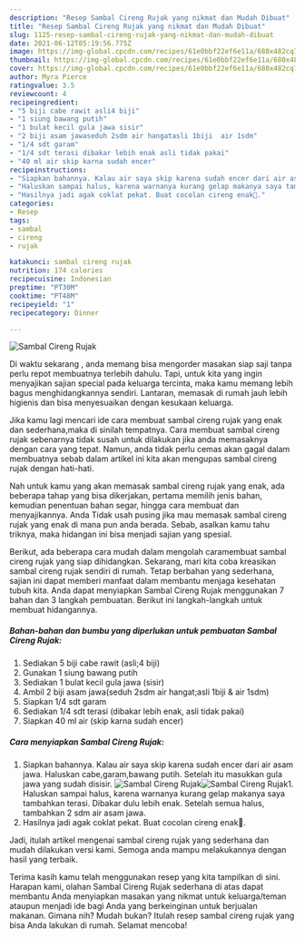 ```yaml
---
description: "Resep Sambal Cireng Rujak yang nikmat dan Mudah Dibuat"
title: "Resep Sambal Cireng Rujak yang nikmat dan Mudah Dibuat"
slug: 1125-resep-sambal-cireng-rujak-yang-nikmat-dan-mudah-dibuat
date: 2021-06-12T05:19:56.775Z
image: https://img-global.cpcdn.com/recipes/61e0bbf22ef6e11a/680x482cq70/sambal-cireng-rujak-foto-resep-utama.jpg
thumbnail: https://img-global.cpcdn.com/recipes/61e0bbf22ef6e11a/680x482cq70/sambal-cireng-rujak-foto-resep-utama.jpg
cover: https://img-global.cpcdn.com/recipes/61e0bbf22ef6e11a/680x482cq70/sambal-cireng-rujak-foto-resep-utama.jpg
author: Myra Pierce
ratingvalue: 3.5
reviewcount: 4
recipeingredient:
- "5 biji cabe rawit asli4 biji"
- "1 siung bawang putih"
- "1 bulat kecil gula jawa sisir"
- "2 biji asam jawaseduh 2sdm air hangatasli 1biji  air 1sdm"
- "1/4 sdt garam"
- "1/4 sdt terasi dibakar lebih enak asli tidak pakai"
- "40 ml air skip karna sudah encer"
recipeinstructions:
- "Siapkan bahannya. Kalau air saya skip karena sudah encer dari air asam jawa. Haluskan cabe,garam,bawang putih. Setelah itu masukkan gula jawa yang sudah disisir."
- "Haluskan sampai halus, karena warnanya kurang gelap makanya saya tambahkan terasi. Dibakar dulu lebih enak. Setelah semua halus, tambahkan 2 sdm air asam jawa."
- "Hasilnya jadi agak coklat pekat. Buat cocolan cireng enak🤗."
categories:
- Resep
tags:
- sambal
- cireng
- rujak

katakunci: sambal cireng rujak 
nutrition: 174 calories
recipecuisine: Indonesian
preptime: "PT30M"
cooktime: "PT48M"
recipeyield: "1"
recipecategory: Dinner

---
```



![Sambal Cireng Rujak](https://img-global.cpcdn.com/recipes/61e0bbf22ef6e11a/680x482cq70/sambal-cireng-rujak-foto-resep-utama.jpg)

Di waktu  sekarang , anda memang bisa mengorder masakan siap saji tanpa perlu repot membuatnya terlebih dahulu. Tapi, untuk kita yang ingin menyajikan sajian special pada keluarga tercinta, maka kamu memang lebih bagus menghidangkannya sendiri. Lantaran, memasak di rumah jauh lebih higienis dan bisa menyesuaikan dengan kesukaan keluarga.

Jika kamu lagi mencari ide cara membuat sambal cireng rujak yang enak dan sederhana,maka di sinilah tempatnya. Cara membuat sambal cireng rujak  sebenarnya tidak susah untuk dilakukan jika anda memasaknya dengan cara yang tepat. Namun, anda tidak perlu cemas akan gagal dalam membuatnya 
sebab dalam artikel ini kita akan mengupas sambal cireng rujak dengan hati-hati.  



Nah untuk kamu yang akan memasak sambal cireng rujak yang enak, ada beberapa tahap yang bisa dikerjakan, pertama memilih jenis bahan, kemudian penentuan bahan segar, hingga cara membuat dan menyajikannya. Anda Tidak usah pusing jika mau memasak sambal cireng rujak yang enak di mana pun anda berada. Sebab, asalkan kamu  tahu triknya, maka hidangan ini bisa menjadi sajian yang spesial.

Berikut, ada beberapa cara mudah dalam mengolah caramembuat sambal cireng rujak yang siap dihidangkan. Sekarang, mari kita coba kreasikan sambal cireng rujak sendiri di rumah. Tetap berbahan yang sederhana, sajian ini dapat memberi manfaat dalam membantu menjaga kesehatan tubuh kita. Anda dapat menyiapkan Sambal Cireng Rujak menggunakan 7 bahan dan 3 langkah pembuatan. Berikut ini langkah-langkah untuk membuat hidangannya.

<!--inarticleads1-->

##### Bahan-bahan dan bumbu yang diperlukan untuk pembuatan Sambal Cireng Rujak:

1. Sediakan 5 biji cabe rawit (asli;4 biji)
1. Gunakan 1 siung bawang putih
1. Sediakan 1 bulat kecil gula jawa (sisir)
1. Ambil 2 biji asam jawa(seduh 2sdm air hangat;asli 1biji &amp; air 1sdm)
1. Siapkan 1/4 sdt garam
1. Sediakan 1/4 sdt terasi (dibakar lebih enak, asli tidak pakai)
1. Siapkan 40 ml air (skip karna sudah encer)




<!--inarticleads2-->

##### Cara menyiapkan Sambal Cireng Rujak:

1. Siapkan bahannya. Kalau air saya skip karena sudah encer dari air asam jawa. Haluskan cabe,garam,bawang putih. Setelah itu masukkan gula jawa yang sudah disisir.
<img src="https://img-global.cpcdn.com/steps/ac2ad728f689cf02/160x128cq70/sambal-cireng-rujak-langkah-memasak-1-foto.jpg" alt="Sambal Cireng Rujak"><img src="https://img-global.cpcdn.com/steps/96143c08d86955ad/160x128cq70/sambal-cireng-rujak-langkah-memasak-1-foto.jpg" alt="Sambal Cireng Rujak">1. Haluskan sampai halus, karena warnanya kurang gelap makanya saya tambahkan terasi. Dibakar dulu lebih enak. Setelah semua halus, tambahkan 2 sdm air asam jawa.
1. Hasilnya jadi agak coklat pekat. Buat cocolan cireng enak🤗.




Jadi, itulah artikel mengenai  sambal cireng rujak  yang sederhana dan mudah dilakukan versi kami. Semoga anda mampu melakukannya dengan hasil yang terbaik. 

Terima kasih kamu telah menggunakan resep yang kita tampilkan di sini. Harapan kami, olahan  Sambal Cireng Rujak sederhana di atas dapat membantu Anda menyiapkan masakan yang nikmat untuk keluarga/teman ataupun menjadi ide bagi Anda yang berkeinginan untuk berjualan makanan. Gimana nih? Mudah bukan? Itulah resep sambal cireng rujak yang bisa Anda lakukan di rumah. Selamat mencoba!

